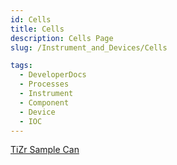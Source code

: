 ```yaml
---
id: Cells
title: Cells
description: Cells Page
slug: /Instrument_and_Devices/Cells

tags:
  - DeveloperDocs
  - Processes
  - Instrument
  - Component
  - Device
  - IOC
---
```



[TiZr Sample Can](Cells/TiZr_Sample_Can)